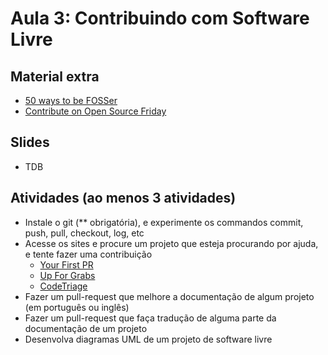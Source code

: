 # Aula 3: Contribuindo com Software Livre

## Material extra

- [50 ways to be  FOSSer](http://foss2serve.org/index.php/50_Ways_to_be_a_FOSSer)
- [Contribute on Open Source Friday](https://github.blog/2017-06-27-contribute-on-open-source-friday/)

## Slides

- TDB

## Atividades (ao menos 3 atividades)

- Instale o git (** obrigatória), e experimente os commandos commit, push, pull, checkout, log, etc
- Acesse os sites e procure um projeto que esteja procurando por ajuda, e tente fazer uma contribuição
  - [Your First PR](https://yourfirstpr.github.io/)
  - [Up For Grabs](https://up-for-grabs.net/#/)
  - [CodeTriage](https://www.codetriage.com/)
- Fazer um pull-request que melhore a documentação de algum projeto (em português ou inglês)
- Fazer um pull-request que faça tradução de alguma parte da documentação de um projeto
- Desenvolva diagramas UML de um projeto de software livre
